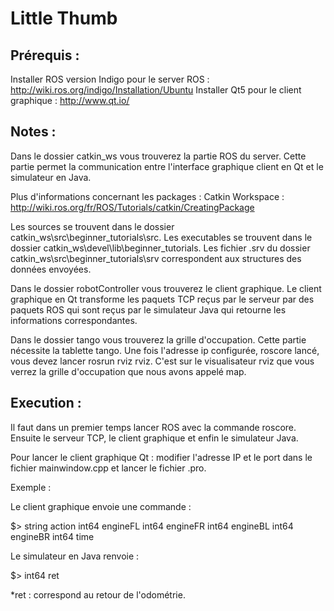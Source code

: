 ﻿# Little Thumb

## Prérequis :

Installer ROS version Indigo pour le server ROS : http://wiki.ros.org/indigo/Installation/Ubuntu
Installer Qt5 pour le client graphique : http://www.qt.io/

## Notes :

Dans le dossier catkin_ws vous trouverez la partie ROS du server.
Cette partie permet la communication entre l'interface graphique client en Qt et le simulateur en Java.

Plus d'informations concernant les packages : Catkin Workspace : http://wiki.ros.org/fr/ROS/Tutorials/catkin/CreatingPackage

Les sources se trouvent dans le dossier catkin_ws\src\beginner_tutorials\src.
Les executables se trouvent dans le dossier catkin_ws\devel\lib\beginner_tutorials.
Les fichier .srv du dossier catkin_ws\src\beginner_tutorials\srv correspondent aux structures des données envoyées.

Dans le dossier robotController vous trouverez le client graphique.
Le client graphique en Qt transforme les paquets TCP reçus par le serveur par des paquets ROS qui sont reçus par le simulateur Java qui retourne les informations correspondantes.

Dans le dossier tango vous trouverez la grille d'occupation.
Cette partie nécessite la tablette tango. Une fois l'adresse ip configurée, roscore lancé, vous devez lancer rosrun rviz rviz.
C'est sur le visualisateur rviz que vous verrez la grille d'occupation que nous avons appelé map.

## Execution :

Il faut dans un premier temps lancer ROS avec la commande roscore.
Ensuite le serveur TCP, le client graphique et enfin le simulateur Java.

Pour lancer le client graphique Qt : modifier l'adresse IP et le port dans le fichier mainwindow.cpp et lancer le fichier .pro.

Exemple :

Le client graphique envoie une commande :

$> string action
int64 engineFL
int64 engineFR
int64 engineBL
int64 engineBR
int64 time

Le simulateur en Java renvoie :

$> int64 ret

*ret : correspond au retour de l'odométrie.
